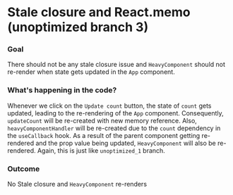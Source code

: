 # Stale closure and React.memo (unoptimized branch 3)

### Goal
There should not be any stale closure issue and `HeavyComponent` should not re-render when state gets updated in the `App` component.

### What's happening in the code?
Whenever we click on the `Update count` button, the state of `count` gets updated, leading to the re-rendering of the `App` component. Consequently, `updateCount` will be re-created with new memory reference. Also, `heavyComponentHandler` will be re-created due to the `count` dependency in the `useCallback` hook. As a result of the parent component getting re-rendered and the prop value being updated, `HeavyComponent` will also be re-rendered.
Again, this is just like `unoptimized_1` branch.

### Outcome
No Stale closure and `HeavyComponent` re-renders